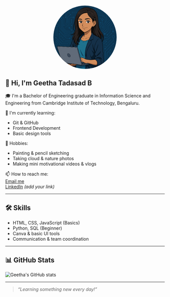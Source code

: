 <p align="center">
  <img src="https://github.com/demoseries/Geetha/raw/0b7bbb47b161b0df9f00a3dec97ccc6dd8165b3a/New%20image.png" width="200" style="border-radius: 50%" alt="Profile Photo" />
</p>




## 👋 Hi, I'm Geetha Tadasad B

🎓 I'm a Bachelor of Engineering graduate in Information Science and Engineering from Cambridge Institute of Technology, Bengaluru.



🌱 I'm currently learning:
- Git & GitHub
- Frontend Development
- Basic design tools

🎨 Hobbies:
- Painting & pencil sketching
- Taking cloud & nature photos
- Making mini motivational videos & vlogs

📫 How to reach me:  
[Email me](mailto:your-email@example.com)  
[LinkedIn](https://www.linkedin.com/in/your-linkedin) *(add your link)*

---

## 🛠️ Skills

- HTML, CSS, JavaScript (Basics)
- Python, SQL (Beginner)
- Canva & basic UI tools
- Communication & team coordination

---

## 📊 GitHub Stats

![Geetha's GitHub stats](https://github-readme-stats.vercel.app/api?username=geetha&show_icons=true&theme=default)

---

> *“Learning something new every day!”*

